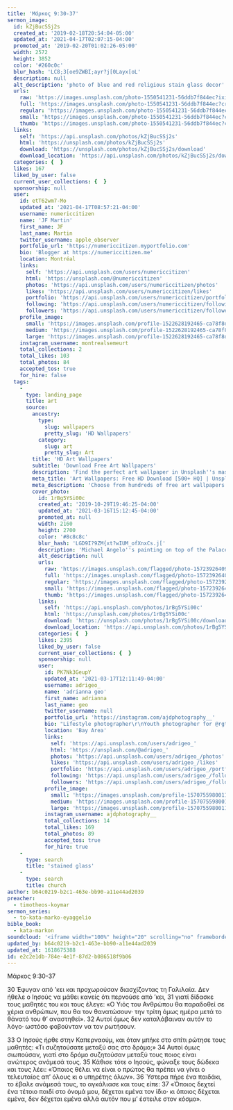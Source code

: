 ```yaml
---
title: 'Μάρκος 9:30-37'
sermon_image:
  id: kZjBucSSj2s
  created_at: '2019-02-18T20:54:04-05:00'
  updated_at: '2021-04-17T02:07:15-04:00'
  promoted_at: '2019-02-20T01:02:26-05:00'
  width: 2572
  height: 3852
  color: '#260c0c'
  blur_hash: 'LC8;3[oe9ZWBI;ayr?j[0Layx[oL'
  description: null
  alt_description: 'photo of blue and red religious stain glass decor'
  urls:
    raw: 'https://images.unsplash.com/photo-1550541231-56ddb7f844ec?ixid=MnwxNjM3NDl8MHwxfHNlYXJjaHwyfHxzdGFpbmVkJTIwZ2xhc3N8ZW58MHx8fHwxNjE4NjcyODEy&ixlib=rb-1.2.1'
    full: 'https://images.unsplash.com/photo-1550541231-56ddb7f844ec?crop=entropy&cs=srgb&fm=jpg&ixid=MnwxNjM3NDl8MHwxfHNlYXJjaHwyfHxzdGFpbmVkJTIwZ2xhc3N8ZW58MHx8fHwxNjE4NjcyODEy&ixlib=rb-1.2.1&q=85'
    regular: 'https://images.unsplash.com/photo-1550541231-56ddb7f844ec?crop=entropy&cs=tinysrgb&fit=max&fm=jpg&ixid=MnwxNjM3NDl8MHwxfHNlYXJjaHwyfHxzdGFpbmVkJTIwZ2xhc3N8ZW58MHx8fHwxNjE4NjcyODEy&ixlib=rb-1.2.1&q=80&w=1080'
    small: 'https://images.unsplash.com/photo-1550541231-56ddb7f844ec?crop=entropy&cs=tinysrgb&fit=max&fm=jpg&ixid=MnwxNjM3NDl8MHwxfHNlYXJjaHwyfHxzdGFpbmVkJTIwZ2xhc3N8ZW58MHx8fHwxNjE4NjcyODEy&ixlib=rb-1.2.1&q=80&w=400'
    thumb: 'https://images.unsplash.com/photo-1550541231-56ddb7f844ec?crop=entropy&cs=tinysrgb&fit=max&fm=jpg&ixid=MnwxNjM3NDl8MHwxfHNlYXJjaHwyfHxzdGFpbmVkJTIwZ2xhc3N8ZW58MHx8fHwxNjE4NjcyODEy&ixlib=rb-1.2.1&q=80&w=200'
  links:
    self: 'https://api.unsplash.com/photos/kZjBucSSj2s'
    html: 'https://unsplash.com/photos/kZjBucSSj2s'
    download: 'https://unsplash.com/photos/kZjBucSSj2s/download'
    download_location: 'https://api.unsplash.com/photos/kZjBucSSj2s/download?ixid=MnwxNjM3NDl8MHwxfHNlYXJjaHwyfHxzdGFpbmVkJTIwZ2xhc3N8ZW58MHx8fHwxNjE4NjcyODEy'
  categories: {  }
  likes: 167
  liked_by_user: false
  current_user_collections: {  }
  sponsorship: null
  user:
    id: etT62wm7-Mo
    updated_at: '2021-04-17T08:57:21-04:00'
    username: numericcitizen
    name: 'JF Martin'
    first_name: JF
    last_name: Martin
    twitter_username: apple_observer
    portfolio_url: 'https://numericcitizen.myportfolio.com'
    bio: 'Blogger at https://numericcitizen.me'
    location: Montréal
    links:
      self: 'https://api.unsplash.com/users/numericcitizen'
      html: 'https://unsplash.com/@numericcitizen'
      photos: 'https://api.unsplash.com/users/numericcitizen/photos'
      likes: 'https://api.unsplash.com/users/numericcitizen/likes'
      portfolio: 'https://api.unsplash.com/users/numericcitizen/portfolio'
      following: 'https://api.unsplash.com/users/numericcitizen/following'
      followers: 'https://api.unsplash.com/users/numericcitizen/followers'
    profile_image:
      small: 'https://images.unsplash.com/profile-1522628192465-ca78f8dd3098?ixlib=rb-1.2.1&q=80&fm=jpg&crop=faces&cs=tinysrgb&fit=crop&h=32&w=32'
      medium: 'https://images.unsplash.com/profile-1522628192465-ca78f8dd3098?ixlib=rb-1.2.1&q=80&fm=jpg&crop=faces&cs=tinysrgb&fit=crop&h=64&w=64'
      large: 'https://images.unsplash.com/profile-1522628192465-ca78f8dd3098?ixlib=rb-1.2.1&q=80&fm=jpg&crop=faces&cs=tinysrgb&fit=crop&h=128&w=128'
    instagram_username: montrealsemeurt
    total_collections: 2
    total_likes: 103
    total_photos: 84
    accepted_tos: true
    for_hire: false
  tags:
    -
      type: landing_page
      title: art
      source:
        ancestry:
          type:
            slug: wallpapers
            pretty_slug: 'HD Wallpapers'
          category:
            slug: art
            pretty_slug: Art
        title: 'HD Art Wallpapers'
        subtitle: 'Download Free Art Wallpapers'
        description: 'Find the perfect art wallpaper in Unsplash''s massive, curated collection of HD photos. Each photo is optimized for your screen and free to use for all.'
        meta_title: 'Art Wallpapers: Free HD Download [500+ HQ] | Unsplash'
        meta_description: 'Choose from hundreds of free art wallpapers. Download HD wallpapers for free on Unsplash.'
        cover_photo:
          id: 1rBg5YSi00c
          created_at: '2019-10-29T19:46:25-04:00'
          updated_at: '2021-03-16T15:12:45-04:00'
          promoted_at: null
          width: 2160
          height: 2700
          color: '#8c8c8c'
          blur_hash: 'LGD9I?9ZM{xt?wIUM_ofXnxCs.j['
          description: 'Michael Angelo''s painting on top of the Palace of Versailles'
          alt_description: null
          urls:
            raw: 'https://images.unsplash.com/flagged/photo-1572392640988-ba48d1a74457?ixlib=rb-1.2.1'
            full: 'https://images.unsplash.com/flagged/photo-1572392640988-ba48d1a74457?ixlib=rb-1.2.1&q=85&fm=jpg&crop=entropy&cs=srgb'
            regular: 'https://images.unsplash.com/flagged/photo-1572392640988-ba48d1a74457?ixlib=rb-1.2.1&q=80&fm=jpg&crop=entropy&cs=tinysrgb&w=1080&fit=max'
            small: 'https://images.unsplash.com/flagged/photo-1572392640988-ba48d1a74457?ixlib=rb-1.2.1&q=80&fm=jpg&crop=entropy&cs=tinysrgb&w=400&fit=max'
            thumb: 'https://images.unsplash.com/flagged/photo-1572392640988-ba48d1a74457?ixlib=rb-1.2.1&q=80&fm=jpg&crop=entropy&cs=tinysrgb&w=200&fit=max'
          links:
            self: 'https://api.unsplash.com/photos/1rBg5YSi00c'
            html: 'https://unsplash.com/photos/1rBg5YSi00c'
            download: 'https://unsplash.com/photos/1rBg5YSi00c/download'
            download_location: 'https://api.unsplash.com/photos/1rBg5YSi00c/download'
          categories: {  }
          likes: 2395
          liked_by_user: false
          current_user_collections: {  }
          sponsorship: null
          user:
            id: PK7Nk3GeupY
            updated_at: '2021-03-17T12:11:49-04:00'
            username: adrigeo_
            name: 'adrianna geo'
            first_name: adrianna
            last_name: geo
            twitter_username: null
            portfolio_url: 'https://instagram.com/ajdphotography__'
            bio: "Lifestyle photographer\r\nYouth photographer for @rgtyouth on instagram"
            location: 'Bay Area'
            links:
              self: 'https://api.unsplash.com/users/adrigeo_'
              html: 'https://unsplash.com/@adrigeo_'
              photos: 'https://api.unsplash.com/users/adrigeo_/photos'
              likes: 'https://api.unsplash.com/users/adrigeo_/likes'
              portfolio: 'https://api.unsplash.com/users/adrigeo_/portfolio'
              following: 'https://api.unsplash.com/users/adrigeo_/following'
              followers: 'https://api.unsplash.com/users/adrigeo_/followers'
            profile_image:
              small: 'https://images.unsplash.com/profile-1570755980011-96ec14c10fffimage?ixlib=rb-1.2.1&q=80&fm=jpg&crop=faces&cs=tinysrgb&fit=crop&h=32&w=32'
              medium: 'https://images.unsplash.com/profile-1570755980011-96ec14c10fffimage?ixlib=rb-1.2.1&q=80&fm=jpg&crop=faces&cs=tinysrgb&fit=crop&h=64&w=64'
              large: 'https://images.unsplash.com/profile-1570755980011-96ec14c10fffimage?ixlib=rb-1.2.1&q=80&fm=jpg&crop=faces&cs=tinysrgb&fit=crop&h=128&w=128'
            instagram_username: ajdphotography__
            total_collections: 14
            total_likes: 169
            total_photos: 89
            accepted_tos: true
            for_hire: true
    -
      type: search
      title: 'stained glass'
    -
      type: search
      title: church
author: b64c0219-b2c1-463e-bb90-a11e44ad2039
preacher:
  - timotheos-koymar
sermon_series:
  - to-kata-marko-eyaggelio
bible_book:
  - kata-markon
soundcloud: '<iframe width="100%" height="20" scrolling="no" frameborder="no" allow="autoplay" src="https://w.soundcloud.com/player/?url=https%3A//api.soundcloud.com/tracks/704302531%3Fsecret_token%3Ds-pOXem&color=%23ff5500&inverse=false&auto_play=false&show_user=true"></iframe>'
updated_by: b64c0219-b2c1-463e-bb90-a11e44ad2039
updated_at: 1618675388
id: e2c2e1db-784e-4e1f-87d2-b086518f9b06
---
```

Μάρκος 9:30-37

30 Έφυγαν από ’κει και προχωρούσαν διασχίζοντας τη Γαλιλαία. Δεν ήθελε ο Ιησούς να μάθει κανείς ότι περνούσε από ’κει, 31 γιατί δίδασκε τους μαθητές του και τους έλεγε: «Ο Υιός του Ανθρώπου θα παραδοθεί σε χέρια ανθρώπων, που θα τον θανατώσουν· την τρίτη όμως ημέρα μετά το θάνατό του θ’ αναστηθεί». 32 Αυτοί όμως δεν καταλάβαιναν αυτόν το λόγο· ωστόσο φοβούνταν να τον ρωτήσουν.

33 Ο Ιησούς ήρθε στην Καπερναούμ, και όταν μπήκε στο σπίτι ρώτησε τους μαθητές: «Τι συζητούσατε μεταξύ σας στο δρόμο;» 34 Αυτοί όμως σιωπούσαν, γιατί στο δρόμο συζητούσαν μεταξύ τους ποιος είναι ανώτερος ανάμεσά τους. 35 Κάθισε τότε ο Ιησούς, φώναξε τους δώδεκα και τους λέει: «Όποιος θέλει να είναι ο πρώτος θα πρέπει να γίνει ο τελευταίος απ’ όλους κι ο υπηρέτης όλων». 36 Ύστερα πήρε ένα παιδάκι, το έβαλε ανάμεσά τους, το αγκάλιασε και τους είπε: 37 «Όποιος δεχτεί ένα τέτοιο παιδί στο όνομά μου, δέχεται εμένα τον ίδιο· κι όποιος δέχεται εμένα, δεν δέχεται εμένα αλλά αυτόν που μ’ έστειλε στον κόσμο».